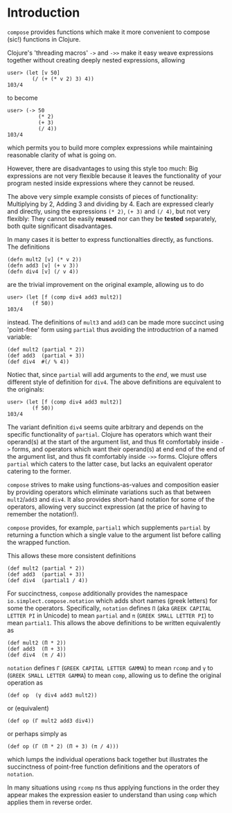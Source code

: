 # Introduction

`compose` provides functions which make it more convenient to compose (sic!) functions in Clojure.

Clojure's 'threading macros' `->` and `->>` make it easy weave expressions together without creating
deeply nested expressions, allowing 

```
user> (let [v 50]
        (/ (+ (* v 2) 3) 4))
103/4
```

to become

```
user> (-> 50
          (* 2)
          (+ 3)
          (/ 4))
103/4
```

which permits you to build more complex expressions while maintaining reasonable clarity of what is
going on.

However, there are disadvantages to using this style too much: Big expressions are not very flexible
because it leaves the functionality of your program nested inside expressions where they cannot be
reused.

The above very simple example consists of pieces of functionality: Multiplying by 2, Adding 3 and
dividing by 4.  Each are expressed clearly and directly, using the expressions `(* 2)`, `(+ 3)` and
`(/ 4)`, but not very flexibly: They cannot be easily **reused** nor can they be **tested**
separately, both quite significant disadvantages.

In many cases it is better to express functionalties directly, as functions. The definitions

```
(defn mult2 [v] (* v 2))
(defn add3 [v] (+ v 3))
(defn div4 [v] (/ v 4))
```

are the trivial improvement on the original example, allowing us to do

```
user> (let [f (comp div4 add3 mult2)]
        (f 50))
103/4
```

instead. The definitions of `mult3` and `add3` can be made more succinct using 'point-free' form
using `partial` thus avoiding the introductrion of a named variable:

```
(def mult2 (partial * 2))
(def add3  (partial + 3))
(def div4  #(/ % 4))
```

Notiec that, since `partial` will add arguments to the *end*, we must use different style of definition for
`div4`. The above definitions are equivalent to the originals:

```
user> (let [f (comp div4 add3 mult2)]
        (f 50))
103/4
```

The variant definition `div4` seems quite arbitrary and depends on the specific functionality of
`partial`. Clojure has operators which want their operand(s) at the start of the argument list, and
thus fit comfortably inside `->` forms, and operators which want their operand(s) at end end of the
end of the argument list, and thus fit comfortably inside `->>` forms.  Clojure offers `partial`
which caters to the latter case, but lacks an equivalent operator catering to the former.

`compose` strives to make using functions-as-values and composition easier by providing operators
which eliminate variations such as that between `mult2`/`add3` and `div4`. It also provides
short-hand notation for some of the operators, allowing very succinct expression (at the price of
having to remember the notation!).

`compose` provides, for example, `partial1` which supplements `partial` by returning a function
which a single value to the argument list before calling the wrapped function.

This allows these more consistent definitions

```
(def mult2 (partial * 2))
(def add3  (partial + 3))
(def div4  (partial1 / 4))
```

For succinctness, `compose` additionally provides the namespace `io.simplect.compose.notation` which
adds short names (greek letters) for some the operators. Specifically, `notation` defines `Π` (aka
`GREEK CAPITAL LETTER PI` in Unicode) to mean `partial` and `π` (`GREEK SMALL LETTER PI`) to mean
`partial1`.  This allows the above definitions to be written equivalently as

```
(def mult2 (Π * 2))
(def add3  (Π + 3))
(def div4  (π / 4))
```

`notation` defines `Γ`  (`GREEK CAPITAL LETTER GAMMA`) to mean `rcomp` and `γ` to (`GREEK SMALL
LETTER GAMMA`) to mean `comp`, allowing us to define the original operation as

```
(def op  (γ div4 add3 mult2))
```

or (equivalent) 

```
(def op (Γ mult2 add3 div4))
```

or perhaps simply as

```
(def op (Γ (Π * 2) (Π + 3) (π / 4)))
```

which lumps the individual operations back together but illustrates the succinctness of point-free
function definitions and the operators of `notation`.

In many situations using `rcomp` ns thus applying functions in the order they appear makes the
expression easier to understand than using `comp` which applies them in reverse order.
